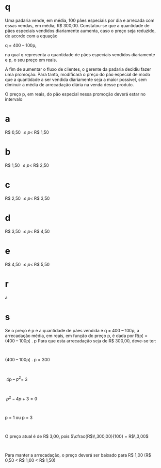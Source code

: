 # q
Uma padaria vende, em média, 100 pães especiais por dia e arrecada com essas vendas, em média, R$ 300,00. Constatou-se que a quantidade de pães especiais vendidos diariamente aumenta, caso o preço seja reduzido, de acordo com a equação

q = 400 – 100p,

na qual q representa a quantidade de pães especiais vendidos diariamente e p, o seu preço em reais.

A fim de aumentar o fluxo de clientes, o gerente da padaria decidiu fazer uma promoção. Para tanto, modificará o preço do pão especial de modo que a quantidade a ser vendida diariamente seja a maior possível, sem diminuir a média de arrecadação diária na venda desse produto.

O preço p, em reais, do pão especial nessa promoção deverá estar no intervalo

# a
R$ 0,50 $\leq p <$ R$ 1,50

# b
R$ 1,50 $\leq p <$ R$ 2,50

# c
R$ 2,50 $\leq p <$ R$ 3,50

# d
R$ 3,50 $\leq p <$ R$ 4,50

# e
R$ 4,50 $\leq p <$ R$ 5,50

# r
a

# s
Se o preço é p e a quantidade de pães vendida é q = 400 – 100p, a arrecadação média, em reais, em função do preço p, é dada por R(p) = (400 – 100p) . p Para que esta arrecadação seja de R$ 300,00, deve-se ter:

 

(400 – 100p) . p = 300

 

 4p – $p^2$= 3

 

 $p^2 - 4p + 3 = 0$

 

p = 1 ou p = 3

 

O preço atual é de R$ 3,00, pois $\cfrac{R$\\,300,00}{100} = R$\\,3,00$

 

Para manter a arrecadação, o preço deverá ser baixado para R$ 1,00 (R$ 0,50 < R$ 1,00 < R$ 1,50)
